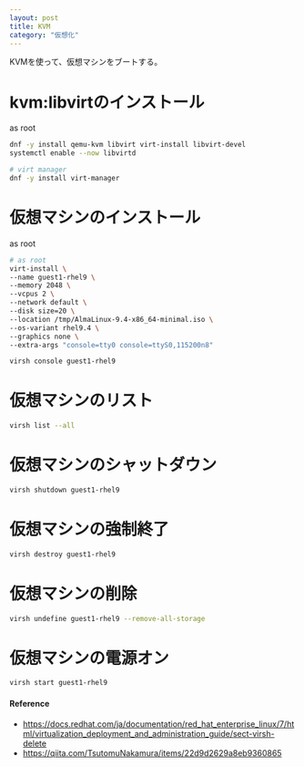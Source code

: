 ```yaml
---
layout: post
title: KVM
category: "仮想化"
---
```


KVMを使って、仮想マシンをブートする。

# kvm:libvirtのインストール

as root

```sh
dnf -y install qemu-kvm libvirt virt-install libvirt-devel
systemctl enable --now libvirtd
```

```sh
# virt manager
dnf -y install virt-manager
```

# 仮想マシンのインストール

as root

```sh
# as root
virt-install \
--name guest1-rhel9 \
--memory 2048 \
--vcpus 2 \
--network default \
--disk size=20 \
--location /tmp/AlmaLinux-9.4-x86_64-minimal.iso \
--os-variant rhel9.4 \
--graphics none \
--extra-args "console=tty0 console=ttyS0,115200n8"
```

```sh
virsh console guest1-rhel9
```

# 仮想マシンのリスト

```sh
virsh list --all
```

# 仮想マシンのシャットダウン

```sh
virsh shutdown guest1-rhel9
```

# 仮想マシンの強制終了

```sh
virsh destroy guest1-rhel9
```

# 仮想マシンの削除

```sh
virsh undefine guest1-rhel9 --remove-all-storage
```

# 仮想マシンの電源オン

```sh
virsh start guest1-rhel9
```

#### Reference

- <https://docs.redhat.com/ja/documentation/red_hat_enterprise_linux/7/html/virtualization_deployment_and_administration_guide/sect-virsh-delete>
- <https://qiita.com/TsutomuNakamura/items/22d9d2629a8eb9360865>

